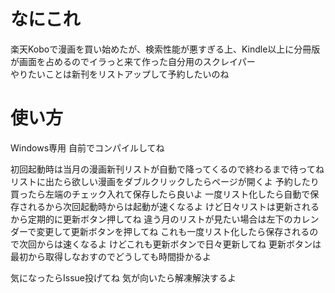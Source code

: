 # なにこれ
楽天Koboで漫画を買い始めたが、検索性能が悪すぎる上、Kindle以上に分冊版が画面を占めるのでイラっと来て作った自分用のスクレイパー<br>
やりたいことは新刊をリストアップして予約したいのね

# 使い方
Windows専用
自前でコンパイルしてね

初回起動時は当月の漫画新刊リストが自動で降ってくるので終わるまで待ってね
リストに出たら欲しい漫画をダブルクリックしたらページが開くよ
予約したり買ったら左端のチェック入れて保存したら良いよ
一度リスト化したら自動で保存されるから次回起動時からは起動が速くなるよ
けど日々リストは更新されるから定期的に更新ボタン押してね
違う月のリストが見たい場合は左下のカレンダーで変更して更新ボタンを押してね
これも一度リスト化したら保存されるので次回からは速くなるよ
けどこれも更新ボタンで日々更新してね
更新ボタンは最初から取得しなおすのでどうしても時間掛かるよ

気になったらIssue投げてね
気が向いたら解凍解決するよ
